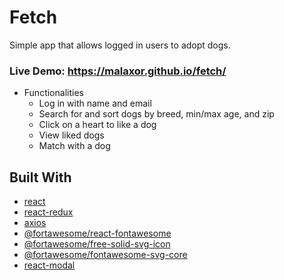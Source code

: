 # Fetch
Simple app that allows logged in users to adopt dogs.
### Live Demo: https://malaxor.github.io/fetch/

* Functionalities
  * Log in with name and email
  * Search for and sort dogs by breed, min/max age, and zip
  * Click on a heart to like a dog
  * View liked dogs
  * Match with a dog

## Built With
* [react](https://reactjs.org/)
* [react-redux](https://react-redux.js.org/)
* [axios](https://www.npmjs.com/package/axios)
* [@fortawesome/react-fontawesome](https://www.npmjs.com/package/react-fontawesome)
* [@fortawesome/free-solid-svg-icon](https://www.npmjs.com/package/@fortawesome/free-solid-svg-icons)
* [@fortawesome/fontawesome-svg-core](https://www.npmjs.com/package/@fortawesome/fontawesome-svg-core)
* [react-modal](https://www.npmjs.com/package/react-modal)
